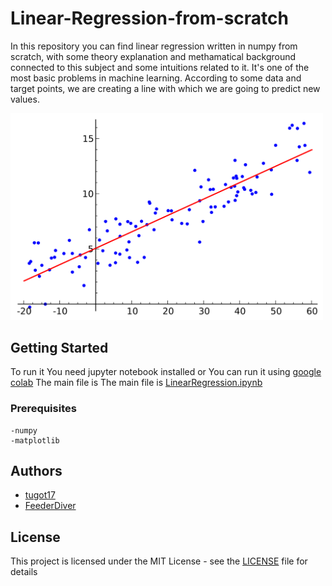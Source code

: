 # Linear-Regression-from-scratch

In this repository you can find linear regression written in numpy from scratch, with some theory explanation and methamatical background connected to this subject and some intuitions related to it. It's one of the most basic problems in machine learning. According to some data and target points, we are creating a line with which we are going to predict new values.



<img src="LinearRegression/title_plot.jpg" alt="drawing" width="500px"/>


## Getting Started   

To run it You need jupyter notebook installed or You can run it using [google colab](https://colab.research.google.com)
The main file is The main file is [LinearRegression.ipynb](LinearRegression.ipynb) 

### Prerequisites
```
-numpy
-matplotlib
```


## Authors

* [tugot17](https://github.com/tugot17)
* [FeederDiver](https://github.com/FeederDiver) 


## License

This project is licensed under the MIT License - see the [LICENSE](LICENSE) file for details


